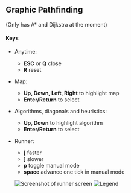 ## Graphic Pathfinding

(Only has A* and Dijkstra at the moment)

#### Keys
* Anytime:
  * **ESC** or **Q** close
  * **R** reset
* Map:
  * **Up, Down, Left, Right** to highlight map
  * **Enter/Return** to select
* Algorithms, diagonals and heuristics:
  * **Up, Down** to highlight algorithm
  * **Enter/Return** to select
* Runner:
  * **[** faster
  * **]** slower
  * **p** toggle manual mode
  * **space** advance one tick in manual mode 
  

  
  
  ![Screenshot of runner screen](https://raw.githubusercontent.com/raybritton/graphical-pathfinding/master/screenshot.png)
  ![Legend](https://raw.githubusercontent.com/raybritton/graphical-pathfinding/master/palette.png)
